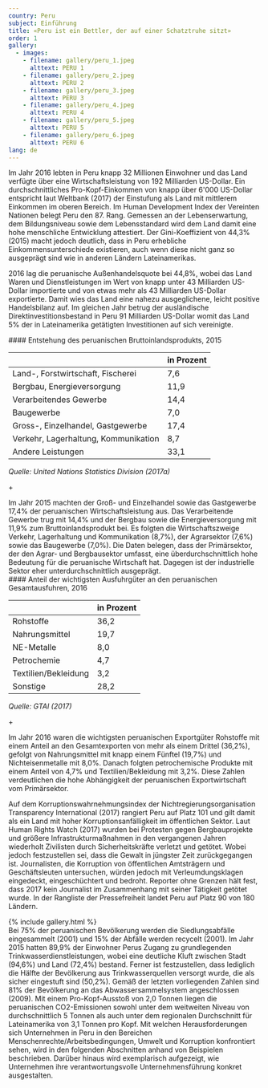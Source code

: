 ```yaml
---
country: Peru
subject: Einführung
title: «Peru ist ein Bettler, der auf einer Schatztruhe sitzt»
order: 1
gallery:
  - images:
    - filename: gallery/peru_1.jpeg
      alttext: PERU 1
    - filename: gallery/peru_2.jpeg
      alttext: PERU 2
    - filename: gallery/peru_3.jpeg
      alttext: PERU 3
    - filename: gallery/peru_4.jpeg
      alttext: PERU 4
    - filename: gallery/peru_5.jpeg
      alttext: PERU 5
    - filename: gallery/peru_6.jpeg
      alttext: PERU 6
lang: de
---
```

<!-- Text mit Sidestory rechts -->
<div class="has-sidestories-right grid" markdown="1">

<div class="content" markdown="1">
Im Jahr 2016 lebten in Peru knapp 32 Millionen Einwohner und das Land verfügte über eine Wirtschaftsleistung von 192 Milliarden US-Dollar. Ein durchschnittliches Pro-Kopf-Einkommen von knapp über 6'000 US-Dollar entspricht laut Weltbank (2017) der Einstufung als Land mit mittlerem Einkommen im oberen Bereich. Im Human Development Index der Vereinten Nationen belegt Peru den 87. Rang. Gemessen an der Lebenserwartung, dem Bildungsniveau sowie dem Lebensstandard wird dem Land damit eine hohe menschliche Entwicklung attestiert. Der Gini-Koeffizient von 44,3% (2015) macht jedoch deutlich, dass in Peru erhebliche Einkommensunterschiede existieren, auch wenn diese nicht ganz so ausgeprägt sind wie in anderen Ländern Lateinamerikas.

2016 lag die peruanische Außenhandelsquote bei 44,8%, wobei das Land Waren und Dienstleistungen im Wert von knapp unter 43 Milliarden US-Dollar importierte und von etwas mehr als 43 Milliarden US-Dollar exportierte. Damit wies das Land eine nahezu ausgeglichene, leicht positive Handelsbilanz auf. Im gleichen Jahr betrug der ausländische Direktinvestitionsbestand in Peru 91 Milliarden US-Dollar womit das Land 5% der in Lateinamerika getätigten Investitionen auf sich vereinigte.
</div>

<div class="sidestory sidestory-right" markdown="1">
#### Entstehung des peruanischen  Bruttoinlandsprodukts, 2015

 &nbsp; | in Prozent
 --- | ---
 Land-, Forstwirtschaft, Fischerei | 7,6
 Bergbau, Energieversorgung | 11,9
 Verarbeitendes Gewerbe | 14,4
 Baugewerbe | 7,0
 Gross-, Einzelhandel, Gastgewerbe | 17,4
 Verkehr, Lagerhaltung, Kommunikation | 8,7
 Andere Leistungen | 33,1

_Quelle: United Nations Statistics Division (2017a)_
<p class="sidestory-toggle"><span>+</span></p>
</div>

<div class="overlay sidestory-right-content content">
<div class="ss-content" markdown="1">
Im Jahr 2015 machten der Groß- und Einzelhandel sowie das Gastgewerbe 17,4% der peruanischen Wirtschaftsleistung aus. Das Verarbeitende Gewerbe trug mit 14,4% und der Bergbau sowie die Energieversorgung mit 11,9% zum Bruttoinlandsprodukt bei. Es folgten die Wirtschaftszweige Verkehr, Lagerhaltung und Kommunikation (8,7%), der Agrarsektor (7,6%) sowie das Baugewerbe (7,0%). Die Daten belegen, dass der Primärsektor, der den Agrar- und Bergbausektor umfasst, eine überdurchschnittlich hohe Bedeutung für die peruanische Wirtschaft hat. Dagegen ist der industrielle Sektor eher unterdurchschnittlich ausgeprägt.
</div>
</div>

</div>


<!-- Text mit Sidestory links -->
<div class="has-sidestories-left grid" markdown="1">

<div class="sidestory sidestory-left" markdown="1">
#### Anteil der wichtigsten Ausfuhrgüter an den peruanischen Gesamtausfuhren, 2016

 &nbsp; | in Prozent
--- | ---
Rohstoffe | 36,2
Nahrungsmittel | 19,7
NE-Metalle | 8,0
Petrochemie | 4,7
Textilien/Bekleidung | 3,2
Sonstige | 28,2

_Quelle: GTAI (2017)_

<p class="sidestory-toggle"><span>+</span></p>
</div>

<div class="overlay sidestory-left-content content">
<div class="ss-content" markdown="1">
Im Jahr 2016 waren die wichtigsten peruanischen Exportgüter Rohstoffe mit einem Anteil an den Gesamtexporten von mehr als einem Drittel (36,2%), gefolgt von Nahrungsmittel mit knapp einem Fünftel (19,7%) und Nichteisenmetalle mit 8,0%. Danach folgten petrochemische Produkte mit einem Anteil von 4,7% und Textilien/Bekleidung mit 3,2%. Diese Zahlen verdeutlichen die hohe Abhängigkeit der peruanischen Exportwirtschaft vom Primärsektor.
</div>
</div>

<div class="content" markdown="1">

Auf dem Korruptionswahrnehmungsindex der Nichtregierungsorganisation Transparency International (2017) rangiert Peru auf Platz 101 und gilt damit als ein Land mit hoher Korruptionsanfälligkeit im öffentlichen Sektor.
Laut Human Rights Watch (2017) wurden bei Protesten gegen Bergbauprojekte und größere Infrastrukturmaßnahmen in den vergangenen Jahren wiederholt Zivilisten durch Sicherheitskräfte verletzt und getötet. Wobei jedoch festzustellen sei, dass die Gewalt in jüngster Zeit zurückgegangen ist. Journalisten, die Korruption von öffentlichen Amtsträgern und Geschäftsleuten untersuchen, würden jedoch mit Verleumdungsklagen eingedeckt, eingeschüchtert und bedroht. Reporter ohne Grenzen hält fest, dass 2017 kein Journalist im Zusammenhang mit seiner Tätigkeit getötet wurde. In der Rangliste der Pressefreiheit landet Peru auf Platz 90 von 180 Ländern.
</div>

</div>


<div class="media-wrapper">
{% include gallery.html %}
</div>

<div class="content" markdown="1">
Bei 75% der peruanischen Bevölkerung werden die Siedlungsabfälle eingesammelt (2001) und 15% der Abfälle werden recycelt (2001). Im Jahr 2015 hatten 89,9% der Einwohner Perus Zugang zu grundlegenden Trinkwasserdienstleistungen, wobei eine deutliche Kluft zwischen Stadt (94,6%) und Land (72,4%) bestand. Ferner ist festzustellen, dass lediglich die Hälfte der Bevölkerung aus Trinkwasserquellen versorgt wurde, die als sicher eingestuft sind (50,2%). Gemäß der letzten vorliegenden Zahlen sind 81% der Bevölkerung an das Abwassersammelsystem angeschlossen (2009).
Mit einem Pro-Kopf-Ausstoß von 2,0 Tonnen liegen die peruanischen CO2-Emissionen sowohl unter dem weitweiten Niveau von durchschnittlich 5 Tonnen als auch unter dem regionalen Durchschnitt für Lateinamerika von 3,1 Tonnen pro Kopf.
Mit welchen Herausforderungen sich Unternehmen in Peru in den Bereichen Menschenrechte/Arbeitsbedingungen, Umwelt und Korruption konfrontiert sehen, wird in den folgenden Abschnitten anhand von Beispielen beschrieben. Darüber hinaus wird exemplarisch aufgezeigt, wie Unternehmen ihre verantwortungsvolle Unternehmensführung konkret ausgestalten.
</div>

